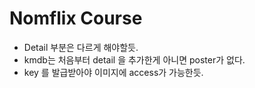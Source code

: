 # Nomflix Course

- Detail 부분은 다르게 해야할듯.
- kmdb는 처음부터 detail 을 추가한게 아니면 poster가 없다.
- key 를 발급받아야 이미지에 access가 가능한듯.
